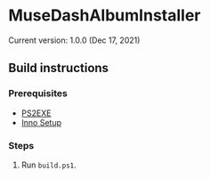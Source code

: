 # MuseDashAlbumInstaller

Current version: 1.0.0 (Dec 17, 2021)

## Build instructions

### Prerequisites
* [PS2EXE](https://github.com/MScholtes/PS2EXE)
* [Inno Setup](https://jrsoftware.org/isdl.php)

### Steps
1. Run `build.ps1`.